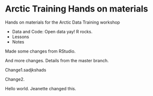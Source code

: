 # Arctic Training Hands on materials

Hands on materials for the Arctic Data Training workshop

* Data and Code: Open data yay! R rocks.
* Lessons
* Notes

Made some changes from RStudio.

And more changes. Details from the master branch.

Change1.sadjkshads

Change2.

Hello world. Jeanette changed this.
